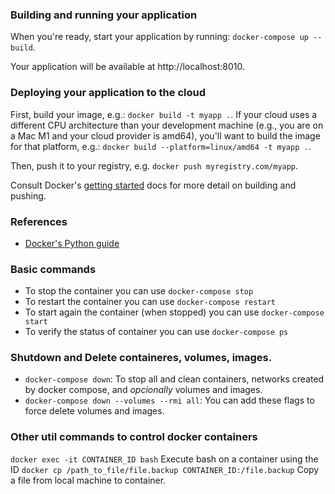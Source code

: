 ### Building and running your application

When you're ready, start your application by running:
`docker-compose up --build`.

Your application will be available at http://localhost:8010.

### Deploying your application to the cloud

First, build your image, e.g.: `docker build -t myapp .`.
If your cloud uses a different CPU architecture than your development
machine (e.g., you are on a Mac M1 and your cloud provider is amd64),
you'll want to build the image for that platform, e.g.:
`docker build --platform=linux/amd64 -t myapp .`.

Then, push it to your registry, e.g. `docker push myregistry.com/myapp`.

Consult Docker's [getting started](https://docs.docker.com/go/get-started-sharing/)
docs for more detail on building and pushing.

### References
* [Docker's Python guide](https://docs.docker.com/language/python/)

### Basic commands

- To stop the container you can use `docker-compose stop`
- To restart the container you can use `docker-compose restart`
- To start again the container (when stopped) you can use `docker-compose start`
- To verify the status of container you can use `docker-compose ps`

### Shutdown and Delete containeres, volumes, images.
* `docker-compose down`: To stop all and clean containers, networks created by docker compose, and *opcionally* volumes and images.
* `docker-compose down --volumes --rmi all`: You can add these flags to force delete volumes and images.

### Other util commands to control docker containers
`docker exec -it CONTAINER_ID bash` Execute bash on a container using the ID
`docker cp /path_to_file/file.backup CONTAINER_ID:/file.backup` Copy a file from local machine to container.